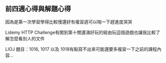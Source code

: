 ## 前四週心得與解題心得
因為是第一次學習學得比較慢還好有複習週可以喘一下趕進度哭哭

Lidemy HTTP Challenge有闖到第十關還滿好玩的經由玩這個遊戲也讓我比較了解怎麼看別人的文件

LIOJ 題目：1016, 1017 以及 1018有點寫不出來可能還要多複習一下之前的課程內容...


